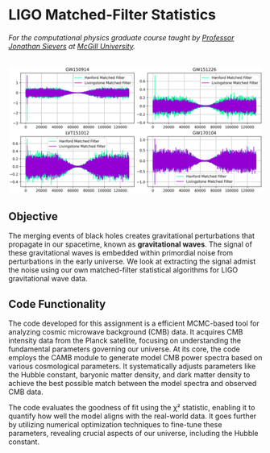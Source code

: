 # LIGO Matched-Filter Statistics
###### For the computational physics graduate course taught by [Professor Jonathan Sievers](https://www.physics.mcgill.ca/~sievers/) at [McGill University](https://www.mcgill.ca/).

![alt text](https://github.com/IsolatedSingularity/Cosmology-Simulations/blob/main/Ligo%20Matched%20Filter/LIGOChainsPS6.png)

## Objective

The merging events of black holes creates gravitational perturbations that propagate in our spacetime, known as **gravitational waves**. The signal of these gravitational waves is embedded within primordial noise from perturbations in the early universe. We look at extracting the signal admist the noise using our own matched-filter statistical algorithms for LIGO gravitational wave data.

## Code Functionality

The code developed for this assignment is a efficient MCMC-based tool for analyzing cosmic microwave background (CMB) data. It acquires CMB intensity data from the Planck satellite, focusing on understanding the fundamental parameters governing our universe. At its core, the code employs the CAMB module to generate model CMB power spectra based on various cosmological parameters. It systematically adjusts parameters like the Hubble constant, baryonic matter density, and dark matter density to achieve the best possible match between the model spectra and observed CMB data.

The code evaluates the goodness of fit using the χ² statistic, enabling it to quantify how well the model aligns with the real-world data. It goes further by utilizing numerical optimization techniques to fine-tune these parameters, revealing crucial aspects of our universe, including the Hubble constant.
